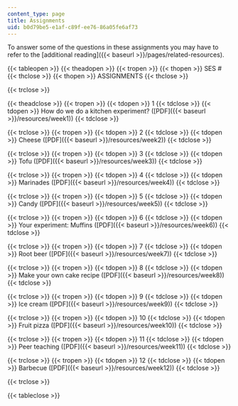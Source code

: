 ```yaml
---
content_type: page
title: Assignments
uid: b0d79be5-e1af-c89f-ee76-86a05fe6af73
---
```


To answer some of the questions in these assignments you may have to refer to the [additional reading]({{< baseurl >}}/pages/related-resources).

{{< tableopen >}}
{{< theadopen >}}
{{< tropen >}}
{{< thopen >}}
SES #
{{< thclose >}}
{{< thopen >}}
ASSIGNMENTS
{{< thclose >}}

{{< trclose >}}

{{< theadclose >}}
{{< tropen >}}
{{< tdopen >}}
1
{{< tdclose >}}
{{< tdopen >}}
How do we do a kitchen experiment? ([PDF]({{< baseurl >}}/resources/week1))
{{< tdclose >}}

{{< trclose >}}
{{< tropen >}}
{{< tdopen >}}
2
{{< tdclose >}}
{{< tdopen >}}
Cheese ([PDF]({{< baseurl >}}/resources/week2))
{{< tdclose >}}

{{< trclose >}}
{{< tropen >}}
{{< tdopen >}}
3
{{< tdclose >}}
{{< tdopen >}}
Tofu ([PDF]({{< baseurl >}}/resources/week3))
{{< tdclose >}}

{{< trclose >}}
{{< tropen >}}
{{< tdopen >}}
4
{{< tdclose >}}
{{< tdopen >}}
Marinades ([PDF]({{< baseurl >}}/resources/week4))
{{< tdclose >}}

{{< trclose >}}
{{< tropen >}}
{{< tdopen >}}
5
{{< tdclose >}}
{{< tdopen >}}
Candy ([PDF]({{< baseurl >}}/resources/week5))
{{< tdclose >}}

{{< trclose >}}
{{< tropen >}}
{{< tdopen >}}
6
{{< tdclose >}}
{{< tdopen >}}
Your experiment: Muffins ([PDF]({{< baseurl >}}/resources/week6))
{{< tdclose >}}

{{< trclose >}}
{{< tropen >}}
{{< tdopen >}}
7
{{< tdclose >}}
{{< tdopen >}}
Root beer ([PDF]({{< baseurl >}}/resources/week7))
{{< tdclose >}}

{{< trclose >}}
{{< tropen >}}
{{< tdopen >}}
8
{{< tdclose >}}
{{< tdopen >}}
Make your own cake recipe ([PDF]({{< baseurl >}}/resources/week8))
{{< tdclose >}}

{{< trclose >}}
{{< tropen >}}
{{< tdopen >}}
9
{{< tdclose >}}
{{< tdopen >}}
Ice cream ([PDF]({{< baseurl >}}/resources/week9))
{{< tdclose >}}

{{< trclose >}}
{{< tropen >}}
{{< tdopen >}}
10
{{< tdclose >}}
{{< tdopen >}}
Fruit pizza ([PDF]({{< baseurl >}}/resources/week10))
{{< tdclose >}}

{{< trclose >}}
{{< tropen >}}
{{< tdopen >}}
11
{{< tdclose >}}
{{< tdopen >}}
Peer teaching ([PDF]({{< baseurl >}}/resources/week11))
{{< tdclose >}}

{{< trclose >}}
{{< tropen >}}
{{< tdopen >}}
12
{{< tdclose >}}
{{< tdopen >}}
Barbecue ([PDF]({{< baseurl >}}/resources/week12))
{{< tdclose >}}

{{< trclose >}}

{{< tableclose >}}